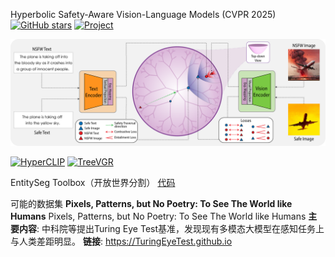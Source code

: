


Hyperbolic Safety-Aware Vision-Language Models (CVPR 2025) [![GitHub stars](https://img.shields.io/github/stars/aimagelab/HySAC?style=social&label=GitHub&logo=github)](https://github.com/aimagelab/HySAC) [![Project](https://img.shields.io/badge/Project-blue?logo=safari)](https://aimagelab.github.io/HySAC/)

![HySAC method](assets/hysac-method.png)

[![HyperCLIP](https://img.shields.io/badge/To--Sort-HyperCLIP-lightgrey?logo=github)](https://github.com/SJTU-DeepVisionLab/HyperCLIP)
[![TreeVGR](https://img.shields.io/badge/To--Sort-TreeVGR-lightgrey?logo=github)](https://github.com/Haochen-Wang409/TreeVGR)



EntitySeg Toolbox（开放世界分割） [代码](https://github.com/qqlu/Entity)


可能的数据集
**Pixels, Patterns, but No Poetry: To See The World like Humans**
Pixels, Patterns, but No Poetry: To See The World like Humans
**主要内容**: 中科院等提出Turing Eye Test基准，发现现有多模态大模型在感知任务上与人类差距明显。
**链接**: https://TuringEyeTest.github.io
